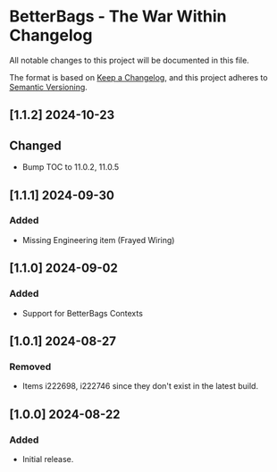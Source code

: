 # BetterBags - The War Within Changelog

All notable changes to this project will be documented in this file.

The format is based on [Keep a Changelog](https://keepachangelog.com/en/1.1.0/),
and this project adheres to [Semantic Versioning](https://semver.org/spec/v2.0.0.html).

## [1.1.2] 2024-10-23
## Changed
- Bump TOC to 11.0.2, 11.0.5

## [1.1.1] 2024-09-30
### Added
- Missing Engineering item (Frayed Wiring)

## [1.1.0] 2024-09-02
### Added
- Support for BetterBags Contexts

## [1.0.1] 2024-08-27
### Removed
- Items i222698, i222746 since they don't exist in the latest build.

## [1.0.0] 2024-08-22
### Added
- Initial release.
